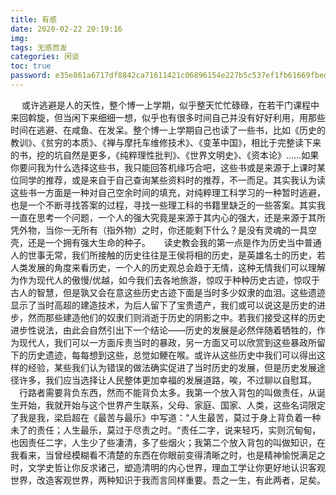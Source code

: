 ```yaml
---
title: 有感
date: 2020-02-22 20:19:16
img: 
tags: 无感而发
categories: 闲谈 
toc: true
password: e35e861a6717df8842ca71611421c06896154e227b5c537ef1fb61669fbedb8c
---
```

&emsp;	或许逃避是人的天性，整个博一上学期，似乎整天忙忙碌碌，在若干门课程中来回斡旋，<!--more-->但当闲下来细细一想，似乎也有很多时间自己并没有好好利用，用那些时间在逃避、在咸鱼、在发呆。整个博一上学期自己也读了一些书，比如《历史的教训》、《贫穷的本质》、《禅与摩托车维修技术》、《变革中国》，相比于完整读下来的书，挖的坑自然是更多，《纯粹理性批判》、《世界文明史》、《资本论》......如果你要问我为什么选择这些书，我只能回答机缘巧合吧，这些书或是来源于上课时某位同学的推荐，或是来自于自己查询某些资料时的推荐，不一而足。其实我认为读这些书一方面是一种对自己空余时间的填充，对纯粹理工科学习的一种暂时逃避，也是一个不断寻找答案的过程，寻找一些理工科的书籍里缺乏的一些答案。其实我一直在思考一个问题，一个人的强大究竟是来源于其内心的强大，还是来源于其所凭外物，当你一无所有（指外物）之时，你还能剩下什么？是没有灵魂的一具空壳，还是一个拥有强大生命的种子。
&emsp;	读史教会我的第一点是作为历史当中普通人的世事无常，我们所接触的历史往往是王侯将相的历史，是英雄名士的历史，若人类发展的角度来看历史，一个人的历史观总会趋于无情，这种无情我们可以理解为作为现代人的傲慢/优越，如今我们去各地旅游，惊叹于种种历史古迹，惊叹于古人的智慧，但是孰又会在意这些历史古迹下面是当时多少奴隶的血泪。这些遗迹显示了当时高超的建造技术，为后人留下了宝贵遗产，我们或可以说这是历史的进步，然而那些建造他们的奴隶们则消逝于历史的阴影之中。若我们接受这样的历史进步性说法，由此会自然引出下一个结论——历史的发展是必然伴随着牺牲的，作为现代人，我们可以一方面斥责当时的暴政，另一方面又可以欣赏到这些暴政所留下的历史遗迹，每每想到这些，总觉如鲠在喉。或许从这些历史中我们可以得出这样的经验，某些我们认为错误的做法确实促进了当时历史的发展，但是历史发展途径许多，我们应当选择让人民整体更加幸福的发展道路，唉，不过聊以自慰耳。
&emsp;行路者需要背负东西，然而不能背负太多。我第一个放入背包的叫做责任，从诞生开始，我就开始与这个世界产生联系，父母、家庭、国家、人类，这些名词限定了我是我，梁启超在《最苦与最乐》中写道：“人生最苦，莫过于身上背负着一种未了的责任；人生最乐，莫过于尽责之时。“责任二字，说来轻巧，实则沉甸甸，也因责任二字，人生少了些凄清，多了些烟火；我第二个放入背包的叫做知识，在我看来，当曾经模糊看不清楚的东西在你眼前变得清晰之时，也是精神愉悦满足之时，文学史哲让你反求诸己，塑造清明的内心世界，理血工学让你更好地认识客观世界，改造客观世界，两种知识于我而言同样重要。吾之一生，有此两者，足矣。


